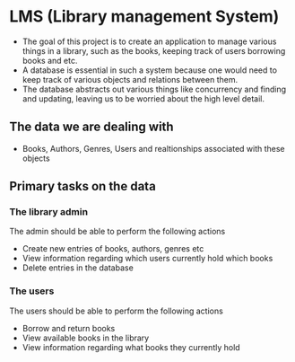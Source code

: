 # LMS (Library management System)

* The goal of this project is to create an application to manage various things in a library, such as the books, keeping track of users borrowing books and etc.
* A database is essential in such a system because one would need to keep track of various objects and relations between them.
* The database abstracts out various things like concurrency and finding and updating, leaving us to be worried about the high level detail.

## The data we are dealing with

* Books, Authors, Genres, Users and realtionships associated with these objects

## Primary tasks on the data

### The library admin

The admin should be able to perform the following actions

* Create new entries of books, authors, genres etc
* View information regarding which users currently hold which books
* Delete entries in the database

### The users

The users should be able to perform the following actions

* Borrow and return books
* View available books in the library
* View information regarding what books they currently hold
